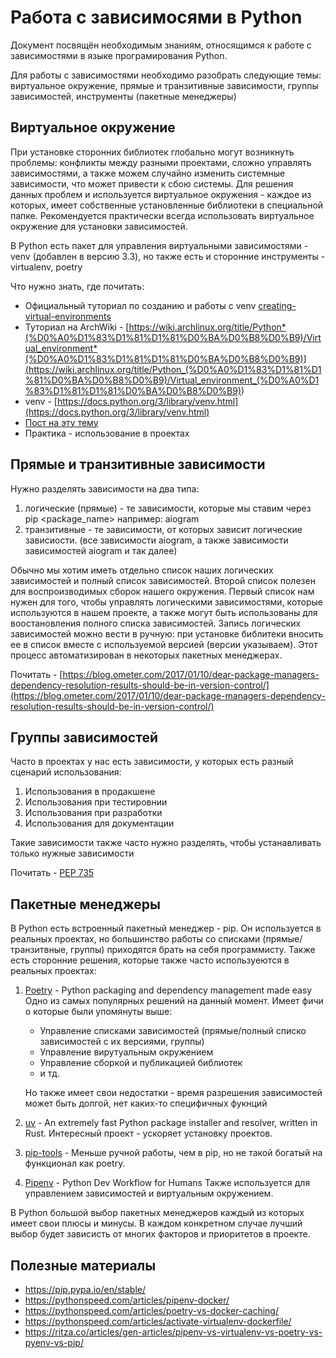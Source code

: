 # Работа с зависимосями в Python

Документ посвящён необходимым знаниям, относящимся к работе с зависимостями в языке програмирования Python.

Для работы с зависимостями необходимо разобрать следующие темы: виртуальное окружение, прямые и транзитивные зависимости, группы зависимостей, инструменты (пакетные менеджеры)

## Виртуальное окружение

При установке сторонних библиотек глобально могут возникнуть проблемы: конфликты между разными проектами, сложно управлять зависимостями, а также можем случайно изменить системные зависимости, что может привести к сбою системы.
Для решения данных проблем и используется виртуальное окружения - каждое из которых, имеет собственные установленные библиотеки в специальной папке.
Рекомендуется практически всегда использовать виртуальное окружение для установки зависимостей.

В Python есть пакет для управления виртуальными зависимостями - venv (добавлен в версию 3.3), но также есть и сторонние инструменты - virtualenv, poetry

Что нужно знать, где почитать:

- Официальный туториал по созданию и работы с venv [creating-virtual-environments](https://docs.python.org/3/tutorial/venv.html#creating-virtual-environments)
- Туториал на ArchWiki - [https://wiki.archlinux.org/title/Python*(%D0%A0%D1%83%D1%81%D1%81%D0%BA%D0%B8%D0%B9)/Virtual_environment*(%D0%A0%D1%83%D1%81%D1%81%D0%BA%D0%B8%D0%B9)](<https://wiki.archlinux.org/title/Python_(%D0%A0%D1%83%D1%81%D1%81%D0%BA%D0%B8%D0%B9)/Virtual_environment_(%D0%A0%D1%83%D1%81%D1%81%D0%BA%D0%B8%D0%B9)>)
- venv - [https://docs.python.org/3/library/venv.html](https://docs.python.org/3/library/venv.html)
- [Пост на эту тему](https://t.me/advice17/57)
- Практика - использование в проектах

## Прямые и транзитивные зависимости

Нужно разделять зависимости на два типа:

1.  логические (прямые) - те зависимости, которые мы ставим через pip <package_name> например: aiogram
2.  транзитивные - те зависимости, от которых зависит логические зависиости. (все зависимости aiogram, а также зависимости зависимостей aiogram и так далее)

Обычно мы хотим иметь отдельно список наших логических зависимостей и полный список зависимостей. Второй список полезен для воспроизводимых сборок нашего окружения. Первый список нам нужен для того, чтобы управлять логическими зависимостями, которые используются в нашем проекте, а также могут быть использованы для воостановления полного списка зависимостей.
Запись логических зависимостей можно вести в ручную: при установке библитеки вносить ее в список вместе с используемой версией (версии указываем). Этот процесс автоматизирован в некоторых пакетных менеджерах.

Почитать - [https://blog.ometer.com/2017/01/10/dear-package-managers-dependency-resolution-results-should-be-in-version-control/](https://blog.ometer.com/2017/01/10/dear-package-managers-dependency-resolution-results-should-be-in-version-control/)

## Группы зависимостей

Часто в проектах у нас есть зависимости, у которых есть разный сценарий использования:

1. Использования в продакшене
2. Использования при тестировнии
3. Использования при разработки
4. Использования для документации

Такие зависимости также часто нужно разделять, чтобы устанавливать только нужные зависимости

Почитать - [PEP 735](https://peps.python.org/pep-0735/)

## Пакетные менеджеры

В Python есть встроенный пакетный менеджер - pip. Он используется в реальных проектах, но большинство работы со списками (прямые/транзитвные, группы) приходятся брать на себя программисту.
Также есть сторонние решения, которые также часто используеются в реальных проектах:

1. [Poetry](https://python-poetry.org/) - Python packaging and dependency management made easy
   Одно из самых популярных решений на данный момент. Имеет фичи о которые были упомянуты выше:

   - Управление списками зависимостей (прямые/полный списко зависимостей с их версиями, группы)
   - Управление вирутуальным окружением
   - Управление сборкой и публикацией библиотек
   - и тд.

   Но также имеет свои недостатки - время разрешения зависимостей может быть долгой, нет каких-то специфичных фукнций

2. [uv](https://github.com/astral-sh/uv) - An extremely fast Python package installer and resolver, written in Rust.
   Интересный проект - ускоряет установку проектов.

3. [pip-tools](https://pip-tools.readthedocs.io/en/stable/) - Меньше ручной работы, чем в pip, но не такой богатый на функционал как poetry.

4. [Pipenv](https://docs.pipenv.org/en/latest/) - Python Dev Workflow for Humans
   Также используется для управлением зависимостей и виртуальным окружением.

В Python большой выбор пакетных менеджеров каждый из которых имеет свои плюсы и минусы.
В каждом конкретном случае лучший выбор будет зависисть от многих факторов и приоритетов в проекте.

## Полезные материалы

- https://pip.pypa.io/en/stable/
- https://pythonspeed.com/articles/pipenv-docker/
- https://pythonspeed.com/articles/poetry-vs-docker-caching/
- https://pythonspeed.com/articles/activate-virtualenv-dockerfile/
- https://ritza.co/articles/gen-articles/pipenv-vs-virtualenv-vs-poetry-vs-pyenv-vs-pip/
